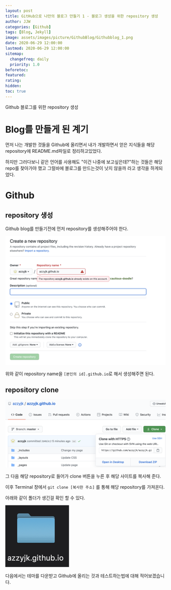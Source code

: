 ```yaml
---
layout: post
title: GitHub으로 나만의 블로그 만들기 1 - 블로그 생성을 위한 repository 생성
author: JJW
categories: [Github]
tags: [Blog, Jekyll]
image: assets/images/picture/GithubBlog/Githubblog_1.png
date: 2020-06-29 12:00:00
lastmod: 2020-06-29 12:00:00
sitemap:
  changefreq: daily
  priority: 1.0
beforetoc:
featured:
rating:
hidden:
toc: true
---
```


Github 블로그를 위한 repository 생성

# Blog를 만들게 된 계기

먼저 나는 개발한 것들을 Github에 올리면서 내가 개발하면서 얻은 지식들을 해당 repository에 README.md파일로 정리하고있었다.

하지만 그러다보니 같은 언어를 사용해도 "이건 나중에 보고싶은데?"하는 것들은 해당 repo를 찾아가야 했고 그럴바에 블로그를 만드는것이 낫지 않을까 라고 생각을 하게되었다.

# Github

## repository 생성

Github blog를 만들기전에 먼저 repository를 생성해주어야 한다.

<img class="blogPict" src="/assets/images/picture/GithubBlog/Github_1.png">

위와 같이 repository name을 `[본인의 id].github.io`로 해서 생성해주면 된다.

## repository clone

<img class="blogPict" src="/assets/images/picture/GithubBlog/Github_2.png">

그 다음 해당 repository로 들어가 clone 버튼을 누른 후 해당 사이트를 복사해 준다.

이후 Terminal 창에서 `git clone [복사한 주소]` 를 통해 해당 repository를 가져온다.

아래와 같이 폴더가 생긴걸 확인 할 수 있다.

<img class="blogPict" src="/assets/images/picture/GithubBlog/Github_3.png">

다음에서는 테마를 다운받고 Github에 올리는 것과 테스트하는법에 대해 적어보겠습니다.

